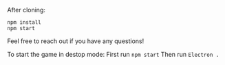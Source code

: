 After cloning:

```
npm install
npm start
```
Feel free to reach out if you have any questions! 

To start the game in destop mode: 
First run ```npm start```
Then run ```Electron .``` 
